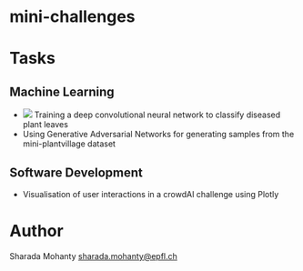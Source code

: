 # mini-challenges

# Tasks

## Machine Learning
* ![](https://img.shields.io/badge/difficulty-easy-brightgreen.svg) Training a deep convolutional neural network to classify diseased plant leaves
* Using Generative Adversarial Networks for generating samples from the mini-plantvillage dataset

## Software Development
* Visualisation of user interactions in a crowdAI challenge using Plotly


# Author
Sharada Mohanty <sharada.mohanty@epfl.ch>
